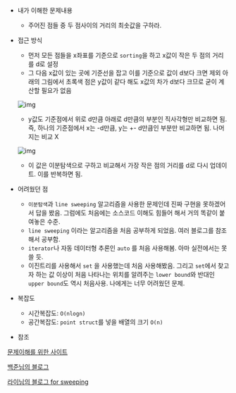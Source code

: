 - 내가 이해한 문제내용

  - 주어진 점들 중 두 점사이의 거리의 최솟값을 구하라.

- 접근 방식

  - 먼저 모든 점들을 x좌표를 기준으로 `sorting`을 하고 x값이 작은 두 점의 거리를 d로 설정
  - 그 다음 x값이 있는 곳에 기준선을 잡고 이를 기준으로 값이 d보다 크면 제외 아래의 그림에서 초록색 점은 y값이 같다 해도 x값의 차가 d보다 크므로 굳이 계산할 필요가 없음

  ![img](http://casterian.net/wp-content/uploads/2018/04/%EA%B0%80%EC%9E%A5-%EA%B0%80%EA%B9%8C%EC%9A%B4-%EB%91%90-%EC%A0%90-2-239x300.png)

  - y값도 기준점에서 위로 d만큼 아래로 d만큼의 부분인 직사각형만 비교하면 됨. 즉, 하나의 기준점에서 x는 -d만큼, y는 +- d만큼인 부분만 비교하면 됨.  나머지는 비교 X

  ![img](https://onlinejudgeimages.s3-ap-northeast-1.amazonaws.com/blog/closest2.png)

  - 이 값은 이분탐색으로 구하고 비교해서 가장 작은 점의 거리를 d로 다시 업데이트. 이를 반복하면 됨.

- 어려웠던 점
  - `이분탐색`과 `line sweeping` 알고리즘을 사용한 문제인데 진짜 구현을 못하겠어서 답을 봤음. 그럼에도 처음에는 소스코드 이해도 힘들어 해서 거의 똑같이 붙여놓은 수준.
  - `line sweeping` 이라는 알고리즘을 처음 공부하게 되었음. 여러 블로그를 참조해서 공부함.
  - `iterator`나 자동 데이터형 추론인 `auto` 를 처음 사용해봄. 아마 실전에서는 못쓸 듯.
  - 이진트리를 사용해서 `set` 을 사용했는데 처음 사용해봤음. 그리고 `set`에서 찾고자 하는 값 이상이 처음 나타나는 위치를 알려주는 `lower bound`와 반대인 `upper bound`도 역시 처음사용. 나에게는 너무 어려웠던 문제.
- 복잡도
  - 시간복잡도:  `O(nlogn)`
  - 공간복잡도:  `point struct`를 넣을 배열의 크기 `O(n)`
- 참조

[문제이해를 위한 사이트](https://casterian.net/archives/92)

[백준님의 블로그](https://www.acmicpc.net/blog/view/25)

[라이님의 블로그 for sweeping](https://blog.naver.com/PostView.nhn?blogId=kks227&logNo=220907708368&parentCategoryNo=&categoryNo=299&viewDate=&isShowPopularPosts=false&from=postList)

